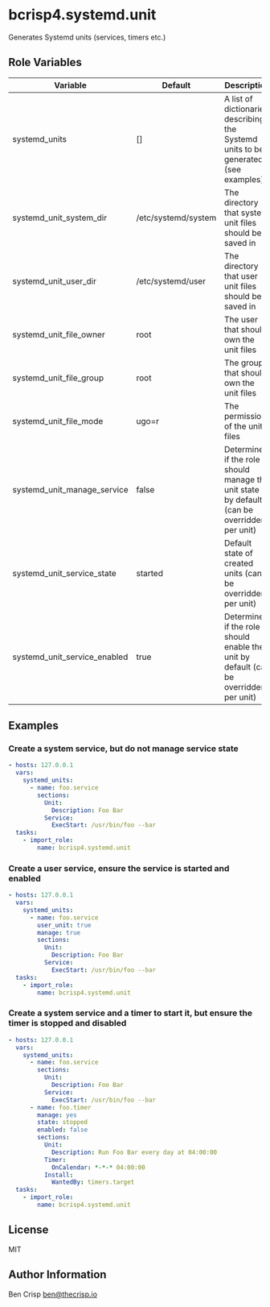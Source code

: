 # bcrisp4.systemd.unit

Generates Systemd units (services, timers etc.)

## Role Variables

| Variable                     | Default             | Description                                                                                 |
|------------------------------|---------------------|---------------------------------------------------------------------------------------------|
| systemd_units                | []                  | A list of dictionaries describing the Systemd units to be generated (see examples)          |
| systemd_unit_system_dir      | /etc/systemd/system | The directory that system unit files should be saved in                                     |
| systemd_unit_user_dir        | /etc/systemd/user   | The directory that user unit files should be saved in                                       |
| systemd_unit_file_owner      | root                | The user that should own the unit files                                                     |
| systemd_unit_file_group      | root                | The group that should own the unit files                                                    |
| systemd_unit_file_mode       | ugo=r               | The permissions of the unit files                                                           |
| systemd_unit_manage_service  | false               | Determines if the role should manage the unit state by default (can be overridden per unit) |
| systemd_unit_service_state   | started             | Default state of created units (can be overridden per unit)                                 |
| systemd_unit_service_enabled | true                | Determines if the role should enable the unit by default (can be overridden per unit)       |

## Examples

### Create a system service, but do not manage service state

```yaml
- hosts: 127.0.0.1
  vars:
    systemd_units:
      - name: foo.service
        sections:
          Unit:
            Description: Foo Bar
          Service:
            ExecStart: /usr/bin/foo --bar
  tasks:
    - import_role:
        name: bcrisp4.systemd.unit
```

### Create a user service, ensure the service is started and enabled

```yaml
- hosts: 127.0.0.1
  vars:
    systemd_units:
      - name: foo.service
        user_unit: true
        manage: true
        sections:
          Unit:
            Description: Foo Bar
          Service:
            ExecStart: /usr/bin/foo --bar
  tasks:
    - import_role:
        name: bcrisp4.systemd.unit
```

### Create a system service and a timer to start it, but ensure the timer is stopped and disabled

```yaml
- hosts: 127.0.0.1
  vars:
    systemd_units:
      - name: foo.service
        sections:
          Unit:
            Description: Foo Bar
          Service:
            ExecStart: /usr/bin/foo --bar
      - name: foo.timer
        manage: yes
        state: stopped
        enabled: false
        sections:
          Unit:
            Description: Run Foo Bar every day at 04:00:00
          Timer:
            OnCalendar: *-*-* 04:00:00
          Install:
            WantedBy: timers.target
  tasks:
    - import_role:
        name: bcrisp4.systemd.unit
```

## License

MIT

## Author Information

Ben Crisp <ben@thecrisp.io>
